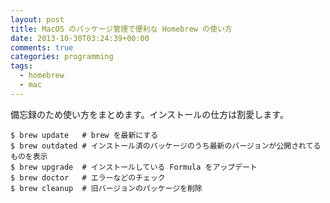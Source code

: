 ```yaml
---
layout: post
title: MacOS のパッケージ管理で便利な Homebrew の使い方
date: 2013-10-30T03:24:39+00:00
comments: true
categories: programming
tags:
  - homebrew
  - mac
---
```


備忘録のため使い方をまとめます。インストールの仕方は割愛します。

    $ brew update   # brew を最新にする
    $ brew outdated # インストール済のパッケージのうち最新のバージョンが公開されてるものを表示
    $ brew upgrade  # インストールしている Formula をアップデート
    $ brew doctor   # エラーなどのチェック
    $ brew cleanup  # 旧バージョンのパッケージを削除

